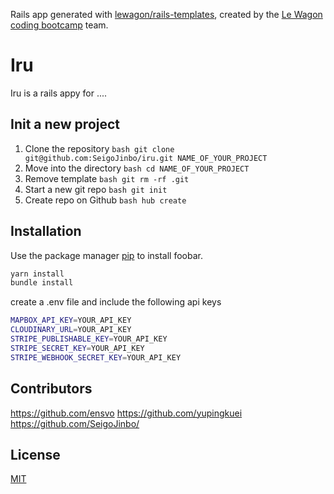 Rails app generated with [lewagon/rails-templates](https://github.com/lewagon/rails-templates), created by the [Le Wagon coding bootcamp](https://www.lewagon.com) team.
# Iru

Iru is a rails appy for ....

## Init a new project
1. Clone the repository ```bash git clone git@github.com:SeigoJinbo/iru.git NAME_OF_YOUR_PROJECT```
2. Move into the directory ```bash cd NAME_OF_YOUR_PROJECT```
3. Remove template ```bash git rm -rf .git```
4. Start a new git repo ```bash git init```
5. Create repo on Github ```bash hub create```

## Installation


Use the package manager [pip](https://pip.pypa.io/en/stable/) to install foobar.

```bash
yarn install
bundle install
```
create a .env file and include the following api keys

```bash
MAPBOX_API_KEY=YOUR_API_KEY
CLOUDINARY_URL=YOUR_API_KEY
STRIPE_PUBLISHABLE_KEY=YOUR_API_KEY
STRIPE_SECRET_KEY=YOUR_API_KEY
STRIPE_WEBHOOK_SECRET_KEY=YOUR_API_KEY
```


## Contributors
https://github.com/ensvo
https://github.com/yupingkuei
https://github.com/SeigoJinbo/

## License
[MIT](https://choosealicense.com/licenses/mit/)
